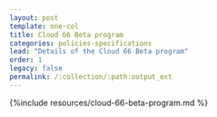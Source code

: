 ```yaml
---
layout: post
template: one-col
title: Cloud 66 Beta program
categories: policies-specifications
lead: "Details of the Cloud 66 Beta program"
order: 1
legacy: false
permalink: /:collection/:path:output_ext
---
```



{%include resources/cloud-66-beta-program.md %}